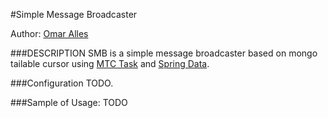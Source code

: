 #Simple Message Broadcaster

Author: [Omar Alles](https://github.com/oalles)

###DESCRIPTION
SMB is a simple message broadcaster based on mongo tailable cursor using [MTC Task](https://github.com/oalles/mtc) and [Spring Data](http://projects.spring.io/spring-data-mongodb/).
  
###Configuration
TODO. 

###Sample of Usage:
TODO 
 